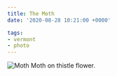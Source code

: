 ```yaml
---
title: The Moth
date: '2020-08-28 10:21:00 +0000'

tags:
- vermont
- photo
---
```


![Moth](/gallery/summer-2020/IMG_20200813_130828.jpg)
Moth on thistle flower.
